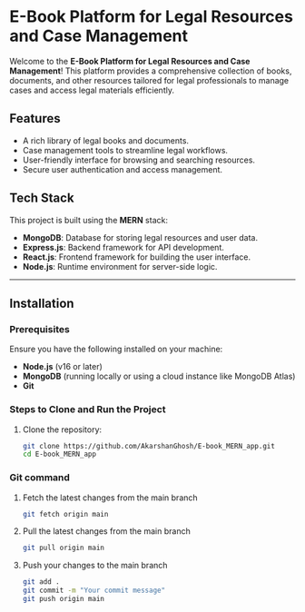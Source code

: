 # E-Book Platform for Legal Resources and Case Management

Welcome to the **E-Book Platform for Legal Resources and Case Management**! This platform provides a comprehensive collection of books, documents, and other resources tailored for legal professionals to manage cases and access legal materials efficiently.

## Features

- A rich library of legal books and documents.
- Case management tools to streamline legal workflows.
- User-friendly interface for browsing and searching resources.
- Secure user authentication and access management.

## Tech Stack

This project is built using the **MERN** stack:
- **MongoDB**: Database for storing legal resources and user data.
- **Express.js**: Backend framework for API development.
- **React.js**: Frontend framework for building the user interface.
- **Node.js**: Runtime environment for server-side logic.

---

## Installation

### Prerequisites
Ensure you have the following installed on your machine:
- **Node.js** (v16 or later)
- **MongoDB** (running locally or using a cloud instance like MongoDB Atlas)
- **Git**

### Steps to Clone and Run the Project

1. Clone the repository:
   ```bash
   git clone https://github.com/AkarshanGhosh/E-book_MERN_app.git
   cd E-book_MERN_app

### Git command
1. Fetch the latest changes from the main branch
   ```bash
   git fetch origin main
   
3. Pull the latest changes from the main branch
   ```bash
   git pull origin main
   
5. Push your changes to the main branch
   ```bash
   git add .
   git commit -m "Your commit message"
   git push origin main


